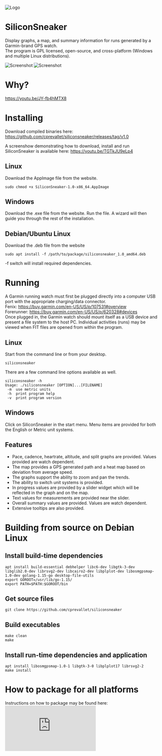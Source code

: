![Logo](https://github.com/cprevallet/siliconsneaker/blob/main/icons/siliconsneaker.svg?raw=true)
# SiliconSneaker
Display graphs, a map, and summary information for runs generated by a Garmin-brand GPS watch.  
The program is GPL licensed, open-source, and cross-platform (Windows and multiple Linux distributions).  

![Screenshot](https://github.com/cprevallet/siliconsneaker/blob/main/screenshot/siliconsneaker.png?raw=true)
![Screenshot](https://github.com/cprevallet/siliconsneaker/blob/main/screenshot/siliconsneaker_windows.png?raw=true)

# Why?
https://youtu.be/JY-fb4hMTX8

# Installing
Download compiled binaries here:
https://github.com/cprevallet/siliconsneaker/releases/tag/v1.0

A screenshow demonstrating how to download, install and run SiliconSneaker is available here:
https://youtu.be/TGTkJU9eLp4 

## Linux
Download the AppImage file from the website.
```
sudo chmod +x SiliconSneaker-1.0-x86_64.AppImage
```

## Windows
Download the .exe file from the website.
Run the file. A wizard will then guide you through the rest of the installation.

## Debian/Ubuntu Linux
Download the .deb file from the website
```
sudo apt install -f /path/to/package/siliconsneaker_1.0_amd64.deb
```
-f switch will install required dependencies.

# Running
A Garmin running watch must first be plugged directly into a computer USB port with the appropriate charging/data connector.  
Fenix: https://buy.garmin.com/en-US/US/p/107531#overview  
Forerunner: https://buy.garmin.com/en-US/US/p/620328#devices  
Once plugged in, the Garmin watch should mount itself as a USB device and present a file system to the host PC.  Individual activities (runs) may be viewed when FIT files are opened from within the program.

## Linux
Start from the command line or from your desktop.
```
siliconsneaker
```
There are a few command line options available as well.
```
siliconsneaker -h
Usage: ./siliconsneaker [OPTION]...[FILENAME]
 -m  use metric units
 -h  print program help
 -v  print program version
```

## Windows
Click on SiliconSneaker in the start menu.  Menu items are provided for both the English or Metric unit systems.

## Features
- Pace, cadence, heartrate, altitude, and split graphs are provided. Values provided are watch dependent.
- The map provides a GPS generated path and a heat map based on deviation from average speed.
- The graphs support the ability to zoom and pan the trends.
- The ability to switch unit systems is provided.
- In progress values are provided by a slider widget which will be reflected in the graph and on the map.
- Text values for measurements are provided near the slider.
- Overall summary values are provided. Values are watch dependent.
- Extensive tooltips are also provided.

# Building from source on Debian Linux
## Install build-time dependencies
```
apt install build-essential debhelper libc6-dev libgtk-3-dev libglib2.0-dev librsvg2-dev libcairo2-dev libplplot-dev libosmgpsmap-1.0-dev golang-1.15-go desktop-file-utils 
export GOROOT=/usr/lib/go-1.15/
export PATH=$PATH:$GOROOT/bin
```

## Get source files
```
git clone https://github.com/cprevallet/siliconsneaker  
```

## Build executables
```
make clean  
make  
```

## Install run-time dependencies and application
```
apt install libosmgpsmap-1.0-1 libgtk-3-0 libplplot17 librsvg2-2  
make install
```

# How to package for all platforms
Instructions on how to package may be found here:
![PackageInstructions](https://github.com/cprevallet/siliconsneaker/blob/main/deploy/package_instructions.txt?raw=true)

